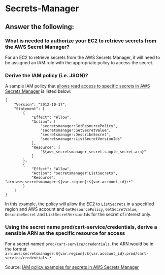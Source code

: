 # Secrets-Manager

## Answer the following:
### What is needed to authorize your EC2 to retrieve secrets from the AWS Secret Manager?
For an EC2 to retrieve secrets from the AWS Secrets Manager, it will need to be assigned an IAM role with the appropriate policy to access the secret.
### Derive the IAM policy (i.e. JSON)?
A sample IAM policy that [allows read access to specific secrets in AWS Secrets Manager](https://docs.aws.amazon.com/mediaconnect/latest/ug/iam-policy-examples-asm-secrets.html#iam-policy-examples-asm-specific-secrets) is listed below:
```
{
    "Version": "2012-10-17",
    "Statement": [
        {
            "Effect": "Allow",
            "Action": [
                "secretsmanager:GetResourcePolicy",
                "secretsmanager:GetSecretValue",
                "secretsmanager:DescribeSecret",
                "secretsmanager:ListSecretVersionIds"
            ],
            "Resource": [
                "${aws_secretsmanager_secret.sample_secret.arn}"
            ]
        },
        {
            "Effect": "Allow",
            "Action": "secretsmanager:ListSecrets",
            "Resource": "arn:aws:secretsmanager:${var.region}:${var.account_id}:*"
        }
    ]
}
```
In this example, the policy will allow the EC2 to ```ListSecrets``` in a specified region and AWS account and ```GetResourcePolicy```, ```GetSecretValue```, ```DescribeSecret``` and ```ListSecretVersionIds``` for the secret of interest only.
### Using the secret name prod/cart-service/credentials, derive a sensible ARN as the specific resource for access
For a secret named ```prod/cart-service/credentials```, the ARN would be in the format:   
```arn:aws:secretsmanager:${var.region}:${var.account_id}:prod/cart-service/credentials-*```

Source: [IAM policy examples for secrets in AWS Secrets Manager](https://docs.aws.amazon.com/mediaconnect/latest/ug/iam-policy-examples-asm-secrets.html)
